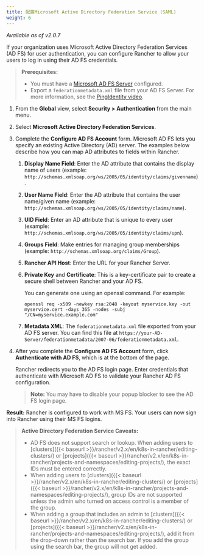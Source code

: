 ```yaml
---
title: 配置Microsoft Active Directory Federation Service (SAML)
weight: 6
---
```

_Available as of v2.0.7_

If your organization uses Microsoft Active Directory Federation Services (AD FS) for user authentication, you can configure Rancher to allow your users to log in using their AD FS credentials.

>**Prerequisites:**
>
>- You must have a [Microsoft AD FS Server](https://docs.microsoft.com/en-us/windows-server/identity/active-directory-federation-services) configured.
>- Export a `federationmetadata.xml` file from your AD FS Server. For more information, see the [PingIdentity video](https://docs.pingidentity.com/bundle/ping_sm_videoLibrary/page/p1_IdentityBridgeADFS.html).

1.	From the **Global** view, select **Security > Authentication** from the main menu.

1.	Select **Microsoft Active Directory Federation Services**.

1.	Complete the **Configure AD FS Account** form. Microsoft AD FS lets you specify an existing Active Directory (AD) server. The examples below describe how you can map AD attributes to fields within Rancher.
	
    1. **Display Name Field**: Enter the AD attribute that contains the display name of users (example: `http://schemas.xmlsoap.org/ws/2005/05/identity/claims/givenname`).

	1. **User Name Field**: Enter the AD attribute that contains the user name/given name (example: `http://schemas.xmlsoap.org/ws/2005/05/identity/claims/name`).
	
    1. **UID Field**: Enter an AD attribute that is unique to every user (example: `http://schemas.xmlsoap.org/ws/2005/05/identity/claims/upn`).
	
    1. **Groups Field**: Make entries for managing group memberships (example: `http://schemas.xmlsoap.org/claims/Group`).
	
    1. **Rancher API Host**: Enter the URL for your Rancher Server.

	1. **Private Key** and **Certificate**: This is a key-certificate pair to create a secure shell between Rancher and your AD FS.
    
        You can generate one using an openssl command. For example:
    
        ```
        openssl req -x509 -newkey rsa:2048 -keyout myservice.key -out myservice.cert -days 365 -nodes -subj "/CN=myservice.example.com"
        ```
    1. **Metadata XML**: The `federationmetadata.xml` file exported from your AD FS server. You can find this file at `https://your-AD-Server/federationmetadata/2007-06/federationmetadata.xml`.

 
1. After you complete the **Configure AD FS Account** form, click **Authenticate with AD FS**, which is at the bottom of the page.

    Rancher redirects you to the AD FS login page. Enter credentials that authenticate with Microsoft AD FS to validate your Rancher AD FS configuration.

    >**Note:** You may have to disable your popup blocker to see the AD FS login page.

**Result:** Rancher is configured to work with MS FS. Your users can now sign into Rancher using their MS FS logins.

>**Active Directory Federation Service Caveats:**
>
>- AD FS does not support search or lookup. When adding users to [clusters]({{< baseurl >}}/rancher/v2.x/en/k8s-in-rancher/editing-clusters/) or [projects]({{< baseurl >}}/rancher/v2.x/en/k8s-in-rancher/projects-and-namespaces/editing-projects/), the exact IDs must be entered correctly.
>- When adding users to [clusters]({{< baseurl >}}/rancher/v2.x/en/k8s-in-rancher/editing-clusters/) or [projects]({{< baseurl >}}/rancher/v2.x/en/k8s-in-rancher/projects-and-namespaces/editing-projects/), group IDs are not supported unless the admin who turned on access control is a member of the group.
>- When adding a group that includes an admin to [clusters]({{< baseurl >}}/rancher/v2.x/en/k8s-in-rancher/editing-clusters/) or [projects]({{< baseurl >}}/rancher/v2.x/en/k8s-in-rancher/projects-and-namespaces/editing-projects/), add it from the drop-down rather than the search bar. If you add the group using the search bar, the group will not get added.